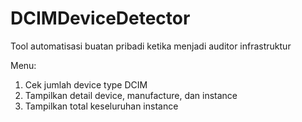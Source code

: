 # DCIMDeviceDetector
Tool automatisasi buatan pribadi ketika menjadi auditor infrastruktur 


Menu:
1. Cek jumlah device type DCIM
2. Tampilkan detail device, manufacture, dan instance
3. Tampilkan total keseluruhan instance
